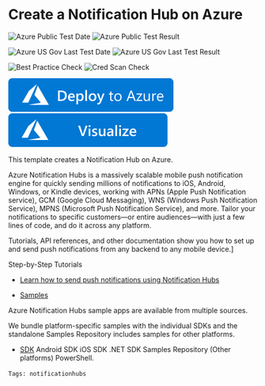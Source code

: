 # Create a Notification Hub on Azure

![Azure Public Test Date](https://azurequickstartsservice.blob.core.windows.net/badges/101-notification-hub/PublicLastTestDate.svg)
![Azure Public Test Result](https://azurequickstartsservice.blob.core.windows.net/badges/101-notification-hub/PublicDeployment.svg)

![Azure US Gov Last Test Date](https://azurequickstartsservice.blob.core.windows.net/badges/101-notification-hub/FairfaxLastTestDate.svg)
![Azure US Gov Last Test Result](https://azurequickstartsservice.blob.core.windows.net/badges/101-notification-hub/FairfaxDeployment.svg)

![Best Practice Check](https://azurequickstartsservice.blob.core.windows.net/badges/101-notification-hub/BestPracticeResult.svg)
![Cred Scan Check](https://azurequickstartsservice.blob.core.windows.net/badges/101-notification-hub/CredScanResult.svg)

[![Deploy To Azure](https://raw.githubusercontent.com/Azure/azure-quickstart-templates/master/1-CONTRIBUTION-GUIDE/images/deploytoazure.svg?sanitize=true)]("https://portal.azure.com/#create/Microsoft.Template/uri/https%3A%2F%2Fraw.githubusercontent.com%2FAzure%2Fazure-quickstart-templates%2Fmaster%2F101-notification-hub%2Fazuredeploy.json")  [![Visualize](https://raw.githubusercontent.com/Azure/azure-quickstart-templates/master/1-CONTRIBUTION-GUIDE/images/visualizebutton.svg?sanitize=true)]("http://armviz.io/#/?load=https%3A%2F%2Fraw.githubusercontent.com%2FAzure%2Fazure-quickstart-templates%2Fmaster%2F101-notification-hub%2Fazuredeploy.json")

This template creates a Notification Hub on Azure.

Azure Notification Hubs is a massively scalable mobile push notification engine for quickly sending millions of notifications to iOS, Android, Windows, or Kindle devices, working with APNs (Apple Push Notification service), GCM (Google Cloud Messaging), WNS (Windows Push Notification Service), MPNS (Microsoft Push Notification Service), and more. Tailor your notifications to specific customers—or entire audiences—with just a few lines of code, and do it across any platform.

Tutorials, API references, and other documentation show you how to set up and send push notifications from any backend to any mobile device.]

Step-by-Step Tutorials
- [Learn how to send push notifications using Notification Hubs](https://docs.microsoft.com/en-us/azure/notification-hubs/)

- [Samples](https://docs.microsoft.com/en-us/azure/notification-hubs/)

Azure Notification Hubs sample apps are available from multiple sources. 

We bundle platform-specific samples with the individual SDKs and the standalone Samples Repository includes samples for other platforms.

- [SDK](https://docs.microsoft.com/en-us/azure/notification-hubs/)
Android SDK
iOS SDK
.NET SDK
Samples Repository (Other platforms)
PowerShell.

`Tags: notificationhubs`



